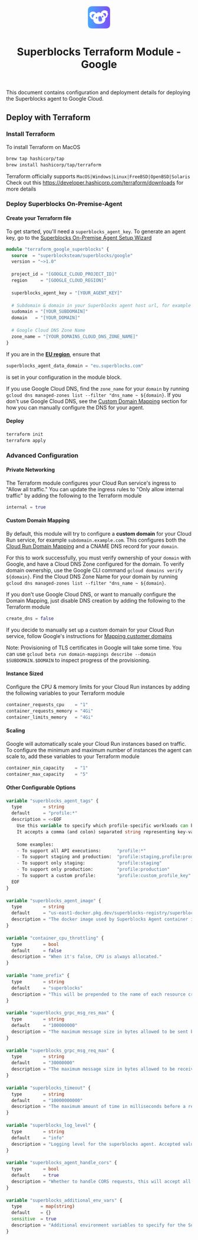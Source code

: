 <h1 align="center">
  <img src="https://raw.githubusercontent.com/superblocksteam/terraform-google-superblocks/main/assets/logo.png" style="height:60px"/>
</h1>

<h1 align="center">Superblocks Terraform Module - Google</h1>

<br/>

This document contains configuration and deployment details for deploying the Superblocks agent to Google Cloud.

## Deploy with Terraform

### Install Terraform

To install Terraform on MacOS

```bash
brew tap hashicorp/tap
brew install hashicorp/tap/terraform
```

Terraform officially supports `MacOS|Windows|Linux|FreeBSD|OpenBSD|Solaris`
Check out this https://developer.hashicorp.com/terraform/downloads for more details

### Deploy Superblocks On-Premise-Agent

#### Create your Terraform file

To get started, you'll need a `superblocks_agent_key`. To generate an agent key, go to the [Superblocks On-Premise Agent Setup Wizard](https://app.superblocks.com/opas)

```terraform
module "terraform_google_superblocks" {
  source  = "superblocksteam/superblocks/google"
  version = "~>1.0"

  project_id = "[GOOGLE_CLOUD_PROJECT_ID]"
  region     = "[GOOGLE_CLOUD_REGION]"

  superblocks_agent_key = "[YOUR_AGENT_KEY]"

  # Subdomain & domain in your Superblocks agent host url, for example superblocks.example.com
  sudomain = "[YOUR_SUBDOMAIN]"
  domain   = "[YOUR_DOMAIN]"

  # Google Cloud DNS Zone Name
  zone_name = "[YOUR_DOMAINS_CLOUD_DNS_ZONE_NAME]"
}
```

If you are in the **[EU region](https://eu.superblocks.com)**, ensure that

```terraform
superblocks_agent_data_domain = "eu.superblocks.com"
```

is set in your configuration in the module block.

If you use Google Cloud DNS, find the `zone_name` for your `domain` by running `gcloud dns managed-zones list --filter "dns_name ~ ${domain}`. If you don't use Google Cloud DNS, see the [Custom Domain Mapping](https://cloud.google.com/run/docs/mapping-custom-domains) section for how you can manually configure the DNS for your agent.

#### Deploy

```bash
terraform init
terraform apply
```

### Advanced Configuration

#### Private Networking

The Terraform module configures your Cloud Run service's ingress to "Allow all traffic." You can update the ingress rules to "Only allow internal traffic" by adding the following to the Terraform module

```terraform
internal = true
```

#### Custom Domain Mapping

By default, this module will try to configure a **custom domain** for your Cloud Run service, for example `subdomain.example.com`. This configures both the [Cloud Run Domain Mapping](https://cloud.google.com/run/docs/mapping-custom-domains#map) and a CNAME DNS record for your `domain`.

For this to work successfully, you must verify ownership of your `domain` with Google, and have a Cloud DNS Zone configured for the domain. To verify domain ownership, use the Google CLI command `gcloud domains verify ${domain}`. Find the Cloud DNS Zone Name for your domain by running `gcloud dns managed-zones list --filter "dns_name ~ ${domain}`.

If you don't use Google Cloud DNS, or want to manually configure the Domain Mapping, just disable DNS creation by adding the following to the Terraform module

```terraform
create_dns = false
```

If you decide to manually set up a custom domain for your Cloud Run service, follow Google's instructions for [Mapping customer domains](https://cloud.google.com/run/docs/mapping-custom-domains#run)

Note: Provisioning of TLS certificates in Google will take some time. You can use `gcloud beta run domain-mappings describe --domain $SUBDOMAIN.$DOMAIN` to inspect progress of the provisioning.

#### Instance Sized

Configure the CPU & memory limits for your Cloud Run instances by adding the following variables to your Terraform module

```terraform
container_requests_cpu    = "1"
container_requests_memory = "4Gi"
container_limits_memory   = "4Gi"

```

#### Scaling

Google will automatically scale your Cloud Run instances based on traffic. To configure the minimum and maximum number of instances the agent can scale to, add these variables to your Terraform module

```terraform
container_min_capacity    = "1"
container_max_capacity    = "5"
```

#### Other Configurable Options

```terraform
variable "superblocks_agent_tags" {
  type        = string
  default     = "profile:*"
  description = <<EOF
    Use this variable to specify which profile-specific workloads can be executed on this agent.
    It accepts a comma (and colon) separated string representing key-value pairs, and currently only the "profile" key is used.

    Some examples:
    - To support all API executions:      "profile:*"
    - To support staging and production:  "profile:staging,profile:production"
    - To support only staging:            "profile:staging"
    - To support only production:         "profile:production"
    - To support a custom profile:        "profile:custom_profile_key"
  EOF
}

variable "superblocks_agent_image" {
  type        = string
  default     = "us-east1-docker.pkg.dev/superblocks-registry/superblocks/agent"
  description = "The docker image used by Superblocks Agent container instance"
}

variable "container_cpu_throttling" {
  type        = bool
  default     = false
  description = "When it's false, CPU is always allocated."
}

variable "name_prefix" {
  type        = string
  default     = "superblocks"
  description = "This will be prepended to the name of each resource created by this module"
}

variable "superblocks_grpc_msg_res_max" {
  type        = string
  default     = "100000000"
  description = "The maximum message size in bytes allowed to be sent by the gRPC server. This is used to prevent malicious clients from sending large messages to cause memory exhaustion."
}

variable "superblocks_grpc_msg_req_max" {
  type        = string
  default     = "30000000"
  description = "The maximum message size in bytes allowed to be received by the gRPC server. This is used to prevent malicious clients from sending large messages to cause memory exhaustion."
}

variable "superblocks_timeout" {
  type        = string
  default     = "10000000000"
  description = "The maximum amount of time in milliseconds before a request is aborted. This applies for http requests against the Superblocks server and does not apply to the execution time limit of a workload."
}

variable "superblocks_log_level" {
  type        = string
  default     = "info"
  description = "Logging level for the superblocks agent. Accepted values are 'debug', 'info', 'warn', 'error', 'fatal', 'panic'."
}

variable "superblocks_agent_handle_cors" {
  type        = bool
  default     = true
  description = "Whether to handle CORS requests, this will accept all requests from any origin."
}

variable "superblocks_additional_env_vars" {
  type       = map(string)
  default    = {}
  sensitive  = true
  description = "Additional environment variables to specify for the Superblocks Agent container."
}
```

